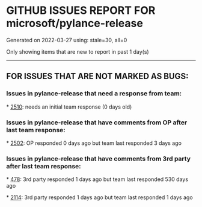 
# GITHUB ISSUES REPORT FOR microsoft/pylance-release


Generated on 2022-03-27 using: stale=30, all=0


Only showing items that are new to report in past 1 day(s)


---

## FOR ISSUES THAT ARE NOT MARKED AS BUGS:


### Issues in pylance-release that need a response from team:


\* [2510](https://github.com/microsoft/pylance-release/issues/2510 "How to install Pylance without also installing the 3 Jupyter extensions?"): needs an initial team response (0 days old)

### Issues in pylance-release that have comments from OP after last team response:


\* [2502](https://github.com/microsoft/pylance-release/issues/2502 "False &quot;variable is not unreachable&quot; message"): OP responded 0 days ago but team last responded 3 days ago

### Issues in pylance-release that have comments from 3rd party after last team response:


\* [478](https://github.com/microsoft/pylance-release/issues/478 "Support Bazel sandboxs for imports"): 3rd party responded 1 days ago but team last responded 530 days ago

\* [2114](https://github.com/microsoft/pylance-release/issues/2114 "PEP 660 support"): 3rd party responded 1 days ago but team last responded 1 days ago
